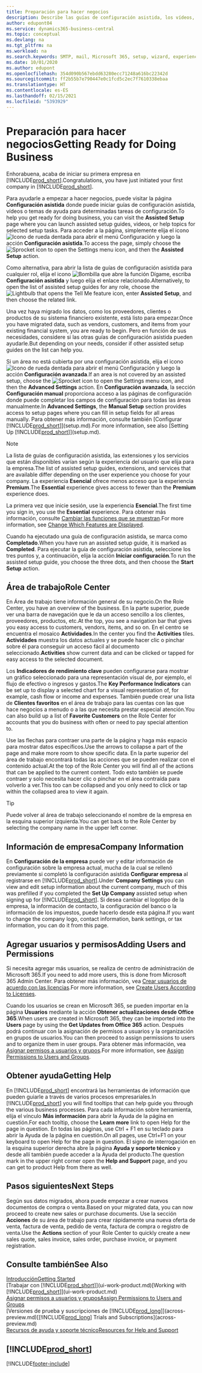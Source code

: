 ```yaml
---
title: Preparación para hacer negocios
description: Describe las guías de configuración asistida, los vídeos, los temas de ayuda y las páginas que se usan para empezar a realizar operaciones empresariales en Business Central.
author: edupont04
ms.service: dynamics365-business-central
ms.topic: conceptual
ms.devlang: na
ms.tgt_pltfrm: na
ms.workload: na
ms.search.keywords: SMTP, mail, Microsoft 365, setup, wizard, experience
ms.date: 10/01/2020
ms.author: edupont
ms.openlocfilehash: 354d090b567ebdd63280ecc71248a616bc22342d
ms.sourcegitcommit: ff2b55b7e790447e0c1fcd5c2ec7f7610338ebaa
ms.translationtype: HT
ms.contentlocale: es-ES
ms.lasthandoff: 02/15/2021
ms.locfileid: "5393929"
---
```

# <a name="getting-ready-for-doing-business"></a><span data-ttu-id="c96fa-103">Preparación para hacer negocios</span><span class="sxs-lookup"><span data-stu-id="c96fa-103">Getting Ready for Doing Business</span></span>

<span data-ttu-id="c96fa-104">Enhorabuena, acaba de iniciar su primera empresa en [!INCLUDE[prod_short](includes/prod_short.md)].</span><span class="sxs-lookup"><span data-stu-id="c96fa-104">Congratulations, you have just initiated your first company in [!INCLUDE[prod_short](includes/prod_short.md)].</span></span>

<span data-ttu-id="c96fa-105">Para ayudarle a empezar a hacer negocios, puede visitar la página **Configuración asistida** donde puede iniciar guías de configuración asistida, vídeos o temas de ayuda para determinadas tareas de configuración.</span><span class="sxs-lookup"><span data-stu-id="c96fa-105">To help you get ready for doing business, you can visit the **Assisted Setup** page where you can launch assisted setup guides, videos, or help topics for selected setup tasks.</span></span> <span data-ttu-id="c96fa-106">Para acceder a la página, simplemente elija el icono ![Icono de rueda dentada para abrir el menú Configuración](media/ui-experience/settings_icon_small.png) y luego la acción **Configuración asistida**.</span><span class="sxs-lookup"><span data-stu-id="c96fa-106">To access the page, simply choose the ![Sprocket icon to open the Settings menu](media/ui-experience/settings_icon_small.png) icon, and then the **Assisted Setup** action.</span></span>

<span data-ttu-id="c96fa-107">Como alternativa, para abrir la lista de guías de configuración asistida para cualquier rol, elija el icono ![Bombilla que abre la función Dígame](media/ui-search/search_small.png "Dígame qué desea hacer"), escriba **Configuración asistida** y luego elija el enlace relacionado.</span><span class="sxs-lookup"><span data-stu-id="c96fa-107">Alternatively, to open the list of assisted setup guides for any role, choose the ![Lightbulb that opens the Tell Me feature](media/ui-search/search_small.png "Tell me what you want to do") icon, enter **Assisted Setup**, and then choose the related link.</span></span>

<span data-ttu-id="c96fa-108">Una vez haya migrado los datos, como los proveedores, clientes o productos de su sistema financiero existente, está listo para empezar.</span><span class="sxs-lookup"><span data-stu-id="c96fa-108">Once you have migrated data, such as vendors, customers, and items from your existing financial system, you are ready to begin.</span></span> <span data-ttu-id="c96fa-109">Pero en función de sus necesidades, considere si las otras guías de configuración asistida pueden ayudarle.</span><span class="sxs-lookup"><span data-stu-id="c96fa-109">But depending on your needs, consider if other assisted setup guides on the list can help you.</span></span>

<span data-ttu-id="c96fa-110">Si un área no está cubierta por una configuración asistida, elija el icono ![Icono de rueda dentada para abrir el menú Configuración](media/ui-experience/settings_icon_small.png) y luego la acción **Configuración avanzada**.</span><span class="sxs-lookup"><span data-stu-id="c96fa-110">If an area is not covered by an assisted setup, choose the ![Sprocket icon to open the Settings menu](media/ui-experience/settings_icon_small.png) icon, and then the **Advanced Settings** action.</span></span> <span data-ttu-id="c96fa-111">En **Configuración avanzada**, la sección **Configuración manual** proporciona acceso a las páginas de configuración donde puede completar los campos de configuración para todas las áreas manualmente.</span><span class="sxs-lookup"><span data-stu-id="c96fa-111">In **Advanced Settings**, the **Manual Setup** section provides access to setup pages where you can fill in setup fields for all areas manually.</span></span> <span data-ttu-id="c96fa-112">Para obtener más información, consulte también [Configurar [!INCLUDE[prod_short](includes/prod_short.md)]](setup.md).</span><span class="sxs-lookup"><span data-stu-id="c96fa-112">For more information, see also [Setting Up [!INCLUDE[prod_short](includes/prod_short.md)]](setup.md).</span></span>

> [!NOTE]  
> <span data-ttu-id="c96fa-113">La lista de guías de configuración asistida, las extensiones y los servicios que están disponibles varían según la experiencia del usuario que elija para la empresa.</span><span class="sxs-lookup"><span data-stu-id="c96fa-113">The list of assisted setup guides, extensions, and services that are available differ depending on the user experience you choose for your company.</span></span> <span data-ttu-id="c96fa-114">La experiencia **Esencial** ofrece menos acceso que la experiencia **Premium**.</span><span class="sxs-lookup"><span data-stu-id="c96fa-114">The **Essential** experience gives access to fewer than the **Premium** experience does.</span></span>
>
> <span data-ttu-id="c96fa-115">La primera vez que inicie sesión, use la experiencia **Esencial**.</span><span class="sxs-lookup"><span data-stu-id="c96fa-115">The first time you sign in, you use the **Essential** experience.</span></span> <span data-ttu-id="c96fa-116">Para obtener más información, consulte [Cambiar las funciones que se muestran](ui-experiences.md).</span><span class="sxs-lookup"><span data-stu-id="c96fa-116">For more information, see [Change Which Features are Displayed](ui-experiences.md).</span></span>

<span data-ttu-id="c96fa-117">Cuando ha ejecutado una guía de configuración asistida, se marca como **Completado**.</span><span class="sxs-lookup"><span data-stu-id="c96fa-117">When you have run an assisted setup guide, it is marked as **Completed**.</span></span> <span data-ttu-id="c96fa-118">Para ejecutar la guía de configuración asistida, seleccione los tres puntos y, a continuación, elija la acción **Iniciar configuración**.</span><span class="sxs-lookup"><span data-stu-id="c96fa-118">To run the assisted setup guide, you choose the three dots, and then choose the **Start Setup** action.</span></span>

## <a name="role-center"></a><span data-ttu-id="c96fa-119">Área de trabajo</span><span class="sxs-lookup"><span data-stu-id="c96fa-119">Role Center</span></span>

<span data-ttu-id="c96fa-120">En Área de trabajo tiene información general de su negocio.</span><span class="sxs-lookup"><span data-stu-id="c96fa-120">On the Role Center, you have an overview of the business.</span></span> <span data-ttu-id="c96fa-121">En la parte superior, puede ver una barra de navegación que le da un acceso sencillo a los clientes, proveedores, productos, etc.</span><span class="sxs-lookup"><span data-stu-id="c96fa-121">At the top, you see a navigation bar that gives you easy access to customers, vendors, items, and so on.</span></span> <span data-ttu-id="c96fa-122">En el centro se encuentra el mosaico **Actividades**.</span><span class="sxs-lookup"><span data-stu-id="c96fa-122">In the center you find the **Activities** tiles.</span></span> <span data-ttu-id="c96fa-123">**Actividades** muestra los datos actuales y se puede hacer clic o pinchar sobre él para conseguir un acceso fácil al documento seleccionado.</span><span class="sxs-lookup"><span data-stu-id="c96fa-123">**Activities** show current data and can be clicked or tapped for easy access to the selected document.</span></span>

<span data-ttu-id="c96fa-124">Los **Indicadores de rendimiento clave** pueden configurarse para mostrar un gráfico seleccionado para una representación visual de, por ejemplo, el flujo de efectivo o ingresos y gastos.</span><span class="sxs-lookup"><span data-stu-id="c96fa-124">The **Key Performance Indicators** can be set up to display a selected chart for a visual representation of, for example, cash flow or income and expenses.</span></span> <span data-ttu-id="c96fa-125">También puede crear una lista de **Clientes favoritos** en el área de trabajo para las cuentas con las que hace negocios a menudo o a las que necesita prestar especial atención.</span><span class="sxs-lookup"><span data-stu-id="c96fa-125">You can also build up a list of **Favorite Customers** on the Role Center for accounts that you do business with often or need to pay special attention to.</span></span>

<span data-ttu-id="c96fa-126">Use las flechas para contraer una parte de la página y haga más espacio para mostrar datos específicos.</span><span class="sxs-lookup"><span data-stu-id="c96fa-126">Use the arrows to collapse a part of the page and make more room to show specific data.</span></span> <span data-ttu-id="c96fa-127">En la parte superior del área de trabajo encontrará todas las acciones que se pueden realizar con el contenido actual.</span><span class="sxs-lookup"><span data-stu-id="c96fa-127">At the top of the Role Center you will find all of the actions that can be applied to the current content.</span></span> <span data-ttu-id="c96fa-128">Todo esto también se puede contraer y solo necesita hacer clic o pinchar en el área contraída para volverlo a ver.</span><span class="sxs-lookup"><span data-stu-id="c96fa-128">This too can be collapsed and you only need to click or tap within the collapsed area to view it again.</span></span>

> [!TIP]  
> <span data-ttu-id="c96fa-129">Puede volver al área de trabajo seleccionando el nombre de la empresa en la esquina superior izquierda.</span><span class="sxs-lookup"><span data-stu-id="c96fa-129">You can get back to the Role Center by selecting the company name in the upper left corner.</span></span>

## <a name="company-information"></a><span data-ttu-id="c96fa-130">Información de empresa</span><span class="sxs-lookup"><span data-stu-id="c96fa-130">Company Information</span></span>

<span data-ttu-id="c96fa-131">En **Configuración de la empresa** puede ver y editar información de configuración sobre la empresa actual, mucha de la cual se rellenó previamente si completó la configuración asistida **Configurar empresa** al registrarse en [!INCLUDE[prod_short](includes/prod_short.md)].</span><span class="sxs-lookup"><span data-stu-id="c96fa-131">Under **Company Settings** you can view and edit setup information about the current company, much of this was prefilled if you completed the **Set Up Company** assisted setup when signing up for [!INCLUDE[prod_short](includes/prod_short.md)].</span></span> <span data-ttu-id="c96fa-132">Si desea cambiar el logotipo de la empresa, la información de contacto, la configuración del banco o la información de los impuestos, puede hacerlo desde esta página.</span><span class="sxs-lookup"><span data-stu-id="c96fa-132">If you want to change the company logo, contact information, bank settings, or tax information, you can do it from this page.</span></span>  

## <a name="adding-users-and-permissions"></a><span data-ttu-id="c96fa-133">Agregar usuarios y permisos</span><span class="sxs-lookup"><span data-stu-id="c96fa-133">Adding Users and Permissions</span></span>

<span data-ttu-id="c96fa-134">Si necesita agregar más usuarios, se realiza de centro de administración de Microsoft 365.</span><span class="sxs-lookup"><span data-stu-id="c96fa-134">If you need to add more users, this is done from Microsoft 365 Admin Center.</span></span> <span data-ttu-id="c96fa-135">Para obtener más información, vea [Crear usuarios de acuerdo con las licencias](ui-how-users-permissions.md).</span><span class="sxs-lookup"><span data-stu-id="c96fa-135">For more information, see [Create Users According to Licenses](ui-how-users-permissions.md).</span></span>

<span data-ttu-id="c96fa-136">Cuando los usuarios se crean en Microsoft 365, se pueden importar en la página **Usuarios** mediante la acción **Obtener actualizaciones desde Office 365**.</span><span class="sxs-lookup"><span data-stu-id="c96fa-136">When users are created in Microsoft 365, they can be imported into the **Users** page by using the **Get Updates from Office 365** action.</span></span> <span data-ttu-id="c96fa-137">Después podrá continuar con la asignación de permisos a usuarios y la organización en grupos de usuarios.</span><span class="sxs-lookup"><span data-stu-id="c96fa-137">You can then proceed to assign permissions to users and to organize them in user groups.</span></span> <span data-ttu-id="c96fa-138">Para obtener más información, vea [Asignar permisos a usuarios y grupos](ui-define-granular-permissions.md).</span><span class="sxs-lookup"><span data-stu-id="c96fa-138">For more information, see [Assign Permissions to Users and Groups](ui-define-granular-permissions.md).</span></span>  

## <a name="getting-help"></a><span data-ttu-id="c96fa-139">Obtener ayuda</span><span class="sxs-lookup"><span data-stu-id="c96fa-139">Getting Help</span></span>

<span data-ttu-id="c96fa-140">En [!INCLUDE[prod_short](includes/prod_short.md)] encontrará las herramientas de información que pueden guiarle a través de varios procesos empresariales.</span><span class="sxs-lookup"><span data-stu-id="c96fa-140">In [!INCLUDE[prod_short](includes/prod_short.md)] you will find tooltips that can help guide you through the various business processes.</span></span> <span data-ttu-id="c96fa-141">Para cada información sobre herramienta, elija el vínculo **Más información** para abrir la Ayuda de la página en cuestión.</span><span class="sxs-lookup"><span data-stu-id="c96fa-141">For each tooltip, choose the **Learn more** link to open Help for the page in question.</span></span> <span data-ttu-id="c96fa-142">En todas las páginas, use Ctrl + F1 en su teclado para abrir la Ayuda de la página en cuestión.</span><span class="sxs-lookup"><span data-stu-id="c96fa-142">On all pages, use Ctrl+F1 on your keyboard to open Help for the page in question.</span></span> <span data-ttu-id="c96fa-143">El signo de interrogación en la esquina superior derecha abre la página **Ayuda y soporte técnico** y desde allí también puede acceder a la Ayuda del producto.</span><span class="sxs-lookup"><span data-stu-id="c96fa-143">The question mark in the upper right corner open the **Help and Support** page, and you can get to product Help from there as well.</span></span>

## <a name="next-steps"></a><span data-ttu-id="c96fa-144">Pasos siguientes</span><span class="sxs-lookup"><span data-stu-id="c96fa-144">Next Steps</span></span>

<span data-ttu-id="c96fa-145">Según sus datos migrados, ahora puede empezar a crear nuevos documentos de compra o venta.</span><span class="sxs-lookup"><span data-stu-id="c96fa-145">Based on your migrated data, you can now proceed to create new sales or purchase documents.</span></span> <span data-ttu-id="c96fa-146">Use la sección **Acciones** de su área de trabajo para crear rápidamente una nueva oferta de venta, factura de venta, pedido de venta, factura de compra o registro de venta.</span><span class="sxs-lookup"><span data-stu-id="c96fa-146">Use the **Actions** section of your Role Center to quickly create a new sales quote, sales invoice, sales order, purchase invoice, or payment registration.</span></span>

## <a name="see-also"></a><span data-ttu-id="c96fa-147">Consulte también</span><span class="sxs-lookup"><span data-stu-id="c96fa-147">See Also</span></span>

[<span data-ttu-id="c96fa-148">Introducción</span><span class="sxs-lookup"><span data-stu-id="c96fa-148">Getting Started</span></span>](product-get-started.md)  
<span data-ttu-id="c96fa-149">[Trabajar con [!INCLUDE[prod_short](includes/prod_short.md)]](ui-work-product.md)</span><span class="sxs-lookup"><span data-stu-id="c96fa-149">[Working with [!INCLUDE[prod_short](includes/prod_short.md)]](ui-work-product.md)</span></span>  
[<span data-ttu-id="c96fa-150">Asignar permisos a usuarios y grupos</span><span class="sxs-lookup"><span data-stu-id="c96fa-150">Assign Permissions to Users and Groups</span></span>](ui-define-granular-permissions.md)  
<span data-ttu-id="c96fa-151">[Versiones de prueba y suscripciones de [!INCLUDE[prod_long](includes/prod_long.md)]](across-preview.md)</span><span class="sxs-lookup"><span data-stu-id="c96fa-151">[[!INCLUDE[prod_long](includes/prod_long.md)] Trials and Subscriptions](across-preview.md)</span></span>  
[<span data-ttu-id="c96fa-152">Recursos de ayuda y soporte técnico</span><span class="sxs-lookup"><span data-stu-id="c96fa-152">Resources for Help and Support</span></span>](product-help-and-support.md)  

## [!INCLUDE[prod_short](includes/free_trial_md.md)]  


[!INCLUDE[footer-include](includes/footer-banner.md)]